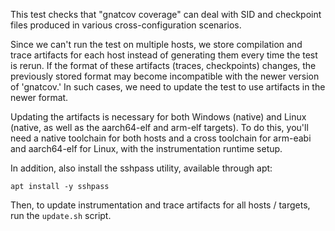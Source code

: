 This test checks that "gnatcov coverage" can deal with SID and checkpoint files
produced in various cross-configuration scenarios.

Since we can't run the test on multiple hosts, we store compilation and trace
artifacts for each host instead of generating them every time the test is rerun.
If the format of these artifacts (traces, checkpoints) changes, the previously
stored format may become incompatible with the newer version of 'gnatcov.' In
such cases, we need to update the test to use artifacts in the newer format.

Updating the artifacts is necessary for both Windows (native) and Linux (native,
as well as the aarch64-elf and arm-elf targets). To do this, you'll need a
native toolchain for both hosts and a cross toolchain for arm-eabi and
aarch64-elf for Linux, with the instrumentation runtime setup.

In addition, also install the sshpass utility, available through apt:

```
apt install -y sshpass
```

Then, to update instrumentation and trace artifacts for all hosts / targets,
run the `update.sh` script.
